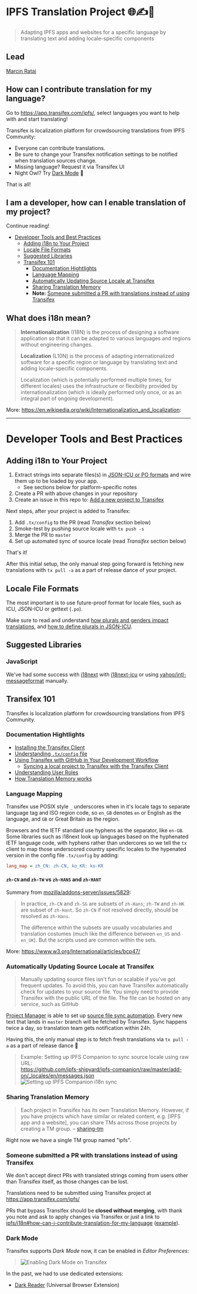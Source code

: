 # IPFS Translation Project  🌐✍️🖖

> Adapting IPFS apps and websites for a specific language by translating text and adding locale-specific components

## Lead

[Marcin Rataj](https://github.com/lidel)


## How can I contribute translation for my language?

Go to https://app.transifex.com/ipfs/, select languages you want to help with and start translating!  

Transifex is localization platform for crowdsourcing translations from IPFS Community:
- Everyone can contribute translations.
- Be sure to change your Transifex notification settings to be notified when translation sources change.
- Missing language? Request it via Transifex UI
- Night Owl? Try [Dark Mode](#dark-mode) :owl:

That is all!

## I am a developer, how can I enable translation of my project?

Continue reading! 


- [Developer Tools and Best Practices](#developer-tools-and-best-practices)
  - [Adding i18n to Your Project](#adding-i18n-to-your-project)
  - [Locale File Formats](#locale-file-formats)
  - [Suggested Libraries](#suggested-libraries)
  - [Transifex 101](#transifex-101)
    - [Documentation Hightlights](#documentation-hightlights)
    - [Language Mapping](#language-mapping)
    - [Automatically Updating Source Locale at Transifex](#automatically-updating-source-locale-at-transifex)
    - [Sharing Translation Memory](#sharing-translation-memory)
    - **Note:** [Someone submitted a PR with translations instead of using Transifex
](#someone-submitted-a-pr-with-translations-instead-of-using-transifex)

## What does i18n mean?

> **Internationalization** (I18N) is the process of designing a software application so that it can be adapted to various languages and regions without engineering changes. 
>
> **Localization** (L10N) is the process of adapting internationalized software for a specific region or language by translating text and adding locale-specific components. 
>
> Localization (which is potentially performed multiple times, for different locales) uses the infrastructure or flexibility provided by internationalization (which is ideally performed only once, or as an integral part of ongoing development).

More: https://en.wikipedia.org/wiki/Internationalization_and_localization:

----


# Developer Tools and Best Practices

## Adding i18n to Your Project

1. Extract strings into separate files(s) in [JSON-ICU or PO formats](#locale-file-formats) and wire them up to be loaded by your app.
   - See sections below for platform-specific notes
1. Create a PR with above changes in your repository
1. Create an issue in this repo to: [Add a new project to Transifex](https://github.com/ipfs/i18n/issues/new/choose)

Next steps, after your project is added to Transifex:

1. Add `.tx/config` to the PR (read _Transifex_ section below)
1. Smoke-test by pushing source locale with `tx push -s` 
1. Merge the PR to `master`
1. Set up automated sync of source locale (read _Transifex_ section below)

That's it!

After this initial setup, the only manual step going forward is fetching new translations with `tx pull -a` as a part of release dance of your project.

## Locale File Formats

The most important is to use future-proof format for locale files, such as ICU, JSON-ICU or gettext (`.po`). 

Make sure to read and understand [how plurals and genders impact translations](https://docs.transifex.com/projects/plurals-and-genders), and [how to define plurals in JSON-ICU](https://docs.transifex.com/formats/json#plurals-support).

## Suggested Libraries

### JavaScript

We've had some success with [i18next](https://www.i18next.com/) with [i18next-icu](https://github.com/i18next/i18next-icu) or  using [yahoo/intl-messageformat](https://github.com/yahoo/intl-messageformat) manually.

## Transifex 101
 
Transifex is localization platform for crowdsourcing translations from IPFS Community.
 
### Documentation Hightlights
 
- [Installing the Transifex Client](https://docs.transifex.com/client/installing-the-client)
- [Understanding `.tx/config` file](https://docs.transifex.com/client/client-configuration#section-tx-config)
- [Using Transifex with GitHub in Your Development Workflow](https://docs.transifex.com/integrations/github)
  - [Syncing a local project to Transifex with the Transifex Client](https://docs.transifex.com/integrations/github#section-using-the-client)
- [Understanding User Roles](https://docs.transifex.com/teams/understanding-user-roles)
- [How Translation Memory works](https://docs.transifex.com/setup/translation-memory/)

### Language Mapping

Transifex use POSIX style `_` underscores when in it's locale tags to separate language tag and ISO region code, so `en_GB`
denotes `en` or English as the language, and `GB` or Great Britain as the region.

Browsers and the IETF standard use hyphens as the separator, like `en-GB`. Some libraries such as i18next look up languages based on the hyphenated IETF language code, with hyphens rather than undercores so we tell the `tx` client to map those underscored country specific locales to the hypenated version in the config file `.tx/config` by adding:

```ini
lang_map = zh_CN: zh-CN, ko_KR: ko-KR
```

#### `zh-CN` and  `zh-TW` vs `zh-HANS` and `zh-HANT`

Summary from [mozilla/addons-server/issues/5829]( https://github.com/mozilla/addons-server/issues/5829#issuecomment-325935847):
> In practice, `zh-CN` and `zh-SG` are subsets of `zh-Hans`; `zh-TW` and `zh-HK` are subset of `zh-Hant`. So `zh-CN` if not resolved directly, should be resolved as `zh-Hans`.
> 
> The difference within the subsets are usually vocabularies and translation costumes (much like the difference between `en_US` and `en_UK`). But the scripts used are common within the sets.

More: https://www.w3.org/International/articles/bcp47/

###  Automatically Updating Source Locale at Transifex

>  Manually updating source files isn't fun or scalable if you've got frequent updates. To avoid this, you can have Transifex automatically check for updates to your source file. You simply need to provide Transifex with the public URL of the file. The file can be hosted on any service, such as GitHub 

[Project Manager](https://docs.transifex.com/teams/understanding-user-roles) is able to set up [source file sync automation](https://docs.transifex.com/projects/updating-content/#automatically-updating-source-files).  Every new text that lands in `master` branch will be fetched by Transifex. Sync happens twice a day, so translation team gets notification within 24h.

Having this, the only manual step is to fetch fresh translations via `tx pull -a` as a part of release dance :dancer:

> Example: Setting up IPFS Companion to sync source locale using raw URL:    
> https://github.com/ipfs-shipyard/ipfs-companion/raw/master/add-on/_locales/en/messages.json
> ![Setting up IPFS Companion i18n sync](https://user-images.githubusercontent.com/157609/45259536-88d40a80-b3cf-11e8-9944-38f1836f275b.png)

### Sharing Translation Memory

> Each project in Transifex has its own Translation Memory. However, if you have projects which have similar or related content, e.g. [IPFS app and a website], you can share TMs across those projects by creating a TM group. – [sharing-tm](https://docs.transifex.com/setup/translation-memory/sharing-tm)

Right now we have a single TM group named "ipfs".


### Someone submitted a PR with translations instead of using Transifex

We don't accept direct PRs with translated strings coming from users other than Transifex itself, as those changes can be lost.

Translations need to be submitted using Transifex project at https://app.transifex.com/ipfs/

PRs that  bypass Transifex should be **closed without merging**, with thank you note and ask to apply changes via Transifex or just a link to [ipfs/i18n#how-can-i-contribute-translation-for-my-language](https://github.com/ipfs/i18n#how-can-i-contribute-translation-for-my-language) ([example](https://github.com/ipfs-shipyard/ipfs-webui/pull/950)).  


### Dark Mode 

Transifex supports _Dark Mode_ now, it can be enabled in _Editor Preferences_:

> ![Enabling Dark Mode on Transifex](https://user-images.githubusercontent.com/157609/66070351-6fa97900-e551-11e9-8ff0-dbb24a907732.png)

In the past, we had to use dedicated extensions:
   - [Dark Reader](https://darkreader.org) (Universal Browser Extension)
